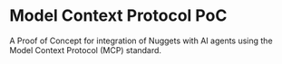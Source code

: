 # Model Context Protocol PoC

A Proof of Concept for integration of Nuggets with AI agents using the Model Context Protocol (MCP) standard.
